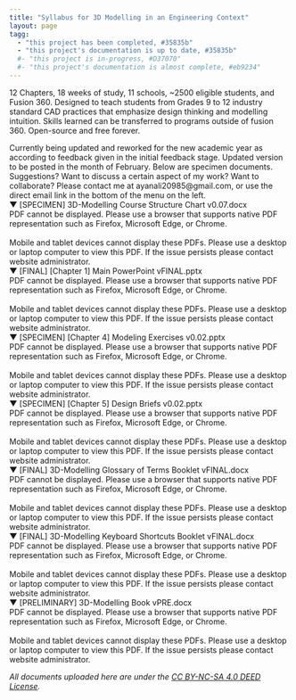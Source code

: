 ```yaml
---
title: "Syllabus for 3D Modelling in an Engineering Context"
layout: page
tagg:
  - "this project has been completed, #35835b"
  - "this project's documentation is up to date, #35835b"
  #- "this project is in-progress, #D37070"
  #- "this project's documentation is almost complete, #eb9234"
---
```

12 Chapters, 18 weeks of study, 11 schools, ~2500 eligible students, and Fusion 360. Designed to teach students from Grades 9 to 12 industry standard CAD practices that emphasize design thinking and modelling intuition. Skills learned can be transferred to programs outside of fusion 360. <!-- Plans to deploy to ~53 schools or ~15000 eligible students. --> Open-source and free forever.

<div class="content-container" data-bg-image="/assets/images/chevron2.png">
    Currently being updated and reworked for the new academic year as according to feedback given in the initial feedback stage. Updated version to be posted in the month of February. Below are specimen documents.
</div>

<div class="content-container" data-bg-image="/assets/images/chevron2.png">
    Suggestions? Want to discuss a certain aspect of my work? Want to collaborate? Please contact me at ayanali20985@gmail.com, or use the direct email link in the bottom of the menu on the left.
</div>

<div class="content-container-blue">
    <div class="dropdown-header">
        <span class="dropdown-icon">&#9660;</span> <!-- Down-arrow icon -->
        [SPECIMEN] 3D-Modelling Course Structure Chart v0.07.docx
    </div>
    <div class="dropdown-header" class="dropdown-content">
        <div class="pdf-container">
            <object class="pdf-object" data="/assets/pdf/3D-Modelling Pacing Chart v0.07.pdf" type="application/pdf">
                <div class="pdf-fallback">
                    PDF cannot be displayed. Please use a browser that supports native PDF representation such as Firefox, Microsoft Edge, or Chrome.
                    <br>
                    <br>
                    Mobile and tablet devices cannot display these PDFs. Please use a desktop or laptop computer to view this PDF. If the issue persists please contact website administrator.
                </div>
            </object>
        </div>
    </div>
</div>

<div class="content-container-blue">
    <div class="dropdown-header">
        <span class="dropdown-icon">&#9660;</span> <!-- Down-arrow icon -->
        [FINAL] [Chapter 1] Main PowerPoint vFINAL.pptx
    </div>
    <div class="dropdown-header" class="dropdown-content">
        <div class="pdf-container">
            <object class="pdf-object" data="/assets/pdf/C1 Main PowerPoint vFINAL.pdf" type="application/pdf">
                <div class="pdf-fallback">
                    PDF cannot be displayed. Please use a browser that supports native PDF representation such as Firefox, Microsoft Edge, or Chrome.
                    <br>
                    <br>
                    Mobile and tablet devices cannot display these PDFs. Please use a desktop or laptop computer to view this PDF. If the issue persists please contact website administrator.
                </div>
            </object>
        </div>
    </div>
</div>

<div class="content-container-blue">
    <div class="dropdown-header">
        <span class="dropdown-icon">&#9660;</span> <!-- Down-arrow icon -->
        [SPECIMEN] [Chapter 4] Modeling Exercises v0.02.pptx
    </div>
    <div class="dropdown-header" class="dropdown-content">
        <div class="pdf-container">
            <object class="pdf-object" data="/assets/pdf/C4 Modeling Exercises v0.02.pdf" type="application/pdf">
                <div class="pdf-fallback">
                    PDF cannot be displayed. Please use a browser that supports native PDF representation such as Firefox, Microsoft Edge, or Chrome.
                    <br>
                    <br>
                    Mobile and tablet devices cannot display these PDFs. Please use a desktop or laptop computer to view this PDF. If the issue persists please contact website administrator.
                </div>
            </object>
        </div>
    </div>
</div>

<div class="content-container-blue">
    <div class="dropdown-header">
        <span class="dropdown-icon">&#9660;</span> <!-- Down-arrow icon -->
        [SPECIMEN] [Chapter 5] Design Briefs v0.02.pptx
    </div>
    <div class="dropdown-header" class="dropdown-content">
        <div class="pdf-container">
            <object class="pdf-object" data="/assets/pdf/C5 Design Briefs v0.02.pdf" type="application/pdf">
                <div class="pdf-fallback">
                    PDF cannot be displayed. Please use a browser that supports native PDF representation such as Firefox, Microsoft Edge, or Chrome.
                    <br>
                    <br>
                    Mobile and tablet devices cannot display these PDFs. Please use a desktop or laptop computer to view this PDF. If the issue persists please contact website administrator.
                </div>
            </object>
        </div>
    </div>
</div>

<div class="content-container-blue">
    <div class="dropdown-header">
        <span class="dropdown-icon">&#9660;</span> <!-- Down-arrow icon -->
        [FINAL] 3D-Modelling Glossary of Terms Booklet vFINAL.docx
    </div>
    <div class="dropdown-header" class="dropdown-content">
        <div class="pdf-container">
            <object class="pdf-object" data="/assets/pdf/3D-Modelling Glossary of Terms Booklet v0.02.pdf" type="application/pdf">
                <div class="pdf-fallback">
                    PDF cannot be displayed. Please use a browser that supports native PDF representation such as Firefox, Microsoft Edge, or Chrome.
                    <br>
                    <br>
                    Mobile and tablet devices cannot display these PDFs. Please use a desktop or laptop computer to view this PDF. If the issue persists please contact website administrator.
                </div>
            </object>
        </div>
    </div>
</div>

<div class="content-container-blue">
    <div class="dropdown-header">
        <span class="dropdown-icon">&#9660;</span> <!-- Down-arrow icon -->
        [FINAL] 3D-Modelling Keyboard Shortcuts Booklet vFINAL.docx
    </div>
    <div class="dropdown-header" class="dropdown-content">
        <div class="pdf-container">
            <object class="pdf-object" data="/assets/pdf/3D-Modelling Keyboard Shortcuts Booklet v0.03 .pdf" type="application/pdf">
                <div class="pdf-fallback">
                    PDF cannot be displayed. Please use a browser that supports native PDF representation such as Firefox, Microsoft Edge, or Chrome.
                    <br>
                    <br>
                    Mobile and tablet devices cannot display these PDFs. Please use a desktop or laptop computer to view this PDF. If the issue persists please contact website administrator.
                </div>
            </object>
        </div>
    </div>
</div>

<div class="content-container-blue">
    <div class="dropdown-header">
        <span class="dropdown-icon">&#9660;</span> <!-- Down-arrow icon -->
        [PRELIMINARY] 3D-Modelling Book vPRE.docx
    </div>
    <div class="dropdown-header" class="dropdown-content">
        <div class="pdf-container">
            <object class="pdf-object" data="/assets/pdf/3D-Modelling Book vPRE.pdf" type="application/pdf">
                <div class="pdf-fallback">
                    PDF cannot be displayed. Please use a browser that supports native PDF representation such as Firefox, Microsoft Edge, or Chrome.
                    <br>
                    <br>
                    Mobile and tablet devices cannot display these PDFs. Please use a desktop or laptop computer to view this PDF. If the issue persists please contact website administrator.
                </div>
            </object>
        </div>
    </div>
</div>

*All documents uploaded here are under the [CC BY-NC-SA 4.0 DEED License](https://creativecommons.org/licenses/by-nc-sa/4.0/).*